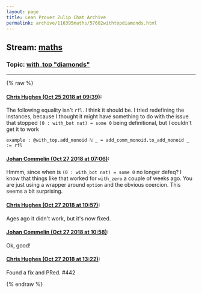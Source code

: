 ```yaml
---
layout: page
title: Lean Prover Zulip Chat Archive 
permalink: archive/116395maths/57602withtopdiamonds.html
---
```


## Stream: [maths](index.html)
### Topic: [with_top "diamonds"](57602withtopdiamonds.html)

---


{% raw %}
#### [ Chris Hughes (Oct 25 2018 at 09:39)](https://leanprover.zulipchat.com/#narrow/stream/116395-maths/topic/with_top%20%22diamonds%22/near/136461132):
The following equality isn't `rfl`. I think it should be. I tried redefining the instances, because I thought it might have something to do with the issue that stopped `(0 : with_bot nat) = some 0` being definitional, but I couldn't get it to work 
```lean
example : @with_top.add_monoid ℕ _ = add_comm_monoid.to_add_monoid _ := rfl
```

#### [ Johan Commelin (Oct 27 2018 at 07:06)](https://leanprover.zulipchat.com/#narrow/stream/116395-maths/topic/with_top%20%22diamonds%22/near/136592348):
Hmmm, since when is `(0 : with_bot nat) = some 0` no longer defeq? I know that things like that worked for `with_zero` a couple of weeks ago. You are just using a wrapper around `option` and the obvious coercion. This seems a bit surprising.

#### [ Chris Hughes (Oct 27 2018 at 10:57)](https://leanprover.zulipchat.com/#narrow/stream/116395-maths/topic/with_top%20%22diamonds%22/near/136598822):
Ages ago it didn't work, but it's now fixed.

#### [ Johan Commelin (Oct 27 2018 at 10:58)](https://leanprover.zulipchat.com/#narrow/stream/116395-maths/topic/with_top%20%22diamonds%22/near/136598865):
Ok, good!

#### [ Chris Hughes (Oct 27 2018 at 13:22)](https://leanprover.zulipchat.com/#narrow/stream/116395-maths/topic/with_top%20%22diamonds%22/near/136603200):
Found a fix and PRed. #442


{% endraw %}
